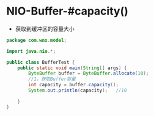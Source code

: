 # NIO-Buffer-#capacity()

- 获取到缓冲区的容量大小

```java
package com.wnx.model;

import java.nio.*;

public class BufferTest {
    public static void main(String[] args) {
        ByteBuffer buffer = ByteBuffer.allocate(10);
        //1。获取Buffer容量
        int capacity = buffer.capacity();
        System.out.println(capacity);   //10

    }
}

```

